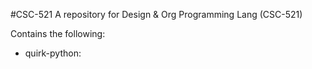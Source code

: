 #CSC-521
A repository for Design & Org Programming Lang (CSC-521)

Contains the following:
* quirk-python:

